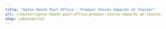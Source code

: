 ```yaml
---
title: "Upton Heath Post Office - Premier Stores Edwards at Chester"
url: /chester/upton-heath-post-office-premier-stores-edwards-at-chester/
shop: Lebensmittel
---
```

